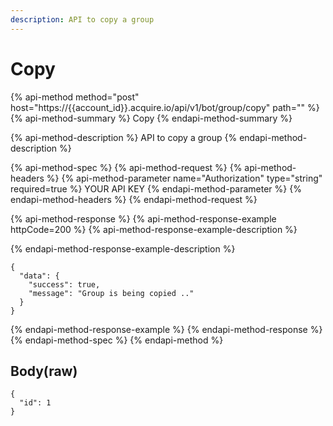 ```yaml
---
description: API to copy a group
---
```


# Copy

{% api-method method="post" host="https://{{account\_id}}.acquire.io/api/v1/bot/group/copy" path="" %}
{% api-method-summary %}
Copy
{% endapi-method-summary %}

{% api-method-description %}
API to copy a group
{% endapi-method-description %}

{% api-method-spec %}
{% api-method-request %}
{% api-method-headers %}
{% api-method-parameter name="Authorization" type="string" required=true %}
YOUR API KEY
{% endapi-method-parameter %}
{% endapi-method-headers %}
{% endapi-method-request %}

{% api-method-response %}
{% api-method-response-example httpCode=200 %}
{% api-method-response-example-description %}

{% endapi-method-response-example-description %}

```
{
  "data": {
    "success": true,
    "message": "Group is being copied .."
  }
}
```
{% endapi-method-response-example %}
{% endapi-method-response %}
{% endapi-method-spec %}
{% endapi-method %}

## Body\(raw\)

```text
{
  "id": 1
}
```

